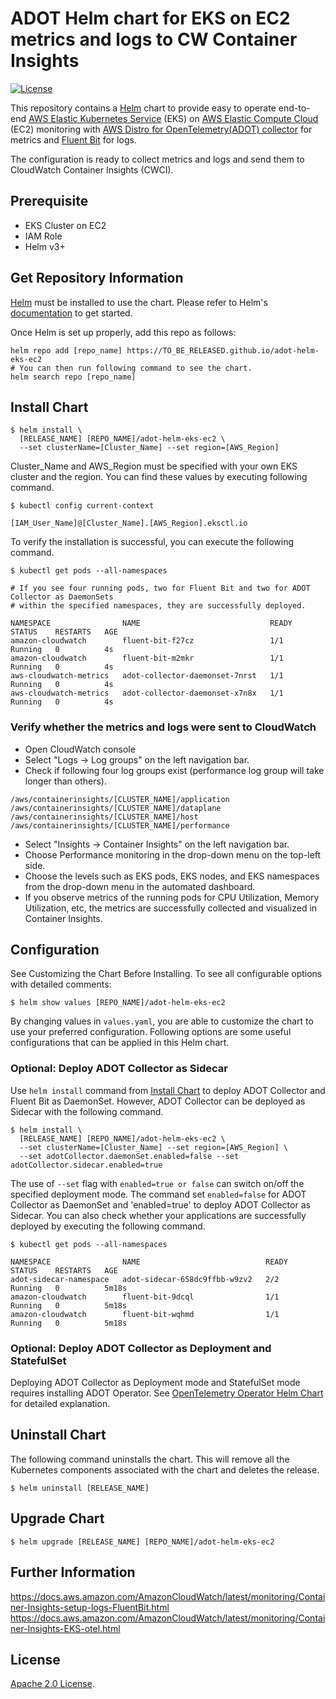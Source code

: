 # ADOT Helm chart for EKS on EC2 metrics and logs to CW Container Insights
[![License](https://img.shields.io/badge/License-Apache%202.0-blue.svg)](https://opensource.org/licenses/Apache-2.0)

This repository contains a [Helm](https://helm.sh/) chart to provide easy to operate end-to-end [AWS Elastic Kubernetes Service](https://aws.amazon.com/eks/) (EKS) on [AWS Elastic Compute Cloud](https://aws.amazon.com/ec2/) (EC2) monitoring with [AWS Distro for OpenTelemetry(ADOT) collector](https://docs.aws.amazon.com/AmazonCloudWatch/latest/monitoring/Container-Insights-EKS-otel.html) for metrics and [Fluent Bit](https://docs.aws.amazon.com/AmazonCloudWatch/latest/monitoring/Container-Insights-setup-logs-FluentBit.html) for logs.

The configuration is ready to collect metrics and logs and send them to CloudWatch Container Insights (CWCI).

## Prerequisite

- EKS Cluster on EC2
- IAM Role
- Helm v3+

## Get Repository Information

[Helm](https://helm.sh/) must be installed to use the chart. Please refer to Helm's [documentation](https://helm.sh/docs/) to get started.

Once Helm is set up properly, add this repo as follows:
```console
helm repo add [repo_name] https://TO_BE_RELEASED.github.io/adot-helm-eks-ec2
# You can then run following command to see the chart.
helm search repo [repo_name]
```

## Install Chart

```console
$ helm install \
  [RELEASE_NAME] [REPO_NAME]/adot-helm-eks-ec2 \
  --set clusterName=[Cluster_Name] --set region=[AWS_Region]
```
Cluster_Name and AWS_Region must be specified with your own EKS cluster and the region.
You can find these values by executing following command.

```console
$ kubectl config current-context

[IAM_User_Name]@[Cluster_Name].[AWS_Region].eksctl.io
```

To verify the installation is successful, you can execute the following command.

```console
$ kubectl get pods --all-namespaces

# If you see four running pods, two for Fluent Bit and two for ADOT Collector as DaemonSets
# within the specified namespaces, they are successfully deployed.  

NAMESPACE                NAME                             READY   STATUS    RESTARTS   AGE
amazon-cloudwatch        fluent-bit-f27cz                 1/1     Running   0          4s
amazon-cloudwatch        fluent-bit-m2mkr                 1/1     Running   0          4s
aws-cloudwatch-metrics   adot-collector-daemonset-7nrst   1/1     Running   0          4s
aws-cloudwatch-metrics   adot-collector-daemonset-x7n8x   1/1     Running   0          4s
```

### Verify whether the metrics and logs were sent to CloudWatch

- Open CloudWatch console
- Select "Logs -> Log groups" on the left navigation bar.
- Check if following four log groups exist (performance log group will take longer than others).
```console
/aws/containerinsights/[CLUSTER_NAME]/application
/aws/containerinsights/[CLUSTER_NAME]/dataplane
/aws/containerinsights/[CLUSTER_NAME]/host
/aws/containerinsights/[CLUSTER_NAME]/performance
```
- Select "Insights -> Container Insights" on the left navigation bar.
- Choose Performance monitoring in the drop-down menu on the top-left side.
- Choose the levels such as EKS pods, EKS nodes, and EKS namespaces from the drop-down menu in the automated dashboard.
- If you observe metrics of the running pods for CPU Utilization, Memory Utilization, etc, the metrics are successfully collected and visualized in Container Insights.

## Configuration
See Customizing the Chart Before Installing. To see all configurable options with detailed comments:

```console
$ helm show values [REPO_NAME]/adot-helm-eks-ec2
```

By changing values in `values.yaml`, you are able to customize the chart to use your preferred configuration.
Following options are some useful configurations that can be applied in this Helm chart.

### Optional: Deploy ADOT Collector as Sidecar

Use `helm install` command from [Install Chart](https://github.com/open-o11y/adot-helm-eks-ec2#install-chart) to deploy ADOT Collector and Fluent Bit as DaemonSet.
However, ADOT Collector can be deployed as Sidecar with the following command.

```console
$ helm install \
  [RELEASE_NAME] [REPO_NAME]/adot-helm-eks-ec2 \
  --set clusterName=[Cluster_Name] --set region=[AWS_Region] \
  --set adotCollector.daemonSet.enabled=false --set adotCollector.sidecar.enabled=true
```
The use of `--set` flag with `enabled=true or false` can switch on/off the specified deployment mode. The command set `enabled=false` for ADOT Collector as DaemonSet and 'enabled=true' to deploy ADOT Collector as Sidecar.
You can also check whether your applications are successfully deployed by executing the following command.

```console
$ kubectl get pods --all-namespaces

NAMESPACE                NAME                            READY   STATUS    RESTARTS   AGE
adot-sidecar-namespace   adot-sidecar-658dc9ffbb-w9zv2   2/2     Running   0          5m18s
amazon-cloudwatch        fluent-bit-9dcql                1/1     Running   0          5m18s
amazon-cloudwatch        fluent-bit-wqhmd                1/1     Running   0          5m18s
```


### Optional: Deploy ADOT Collector as Deployment and StatefulSet

Deploying ADOT Collector as Deployment mode and StatefulSet mode requires installing ADOT Operator. 
See [OpenTelemetry Operator Helm Chart](https://github.com/open-telemetry/opentelemetry-helm-charts/tree/main/charts/opentelemetry-operator) 
for detailed explanation.

## Uninstall Chart

The following command uninstalls the chart. 
This will remove all the Kubernetes components associated with the chart and deletes the release.

```console
$ helm uninstall [RELEASE_NAME]
```

## Upgrade Chart

```console
$ helm upgrade [RELEASE_NAME] [REPO_NAME]/adot-helm-eks-ec2
```

## Further Information

https://docs.aws.amazon.com/AmazonCloudWatch/latest/monitoring/Container-Insights-setup-logs-FluentBit.html
https://docs.aws.amazon.com/AmazonCloudWatch/latest/monitoring/Container-Insights-EKS-otel.html


## License

<!-- Keep full URL links to repo files because this README syncs from main to gh-pages.  -->
[Apache 2.0 License](https://github.com/prometheus-community/helm-charts/blob/main/LICENSE).